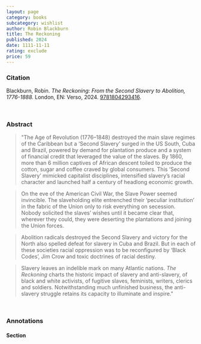 ```yaml
---
layout: page
category: books
subcategory: wishlist
author: Robin Blackburn
title: The Reckoning
published: 2024
date: 1111-11-11
rating: exclude
price: 59
---
```


### Citation

Blackburn, Robin. *The Reckoning: From the Second Slavery to Abolition, 1776-1888.* London, EN: Verso, 2024. [9781804293416](https://www.versobooks.com/en-ca/products/3115-the-reckoning).

<br>

### Abstract

> "The Age of Revolution (1776–1848) destroyed the main slave regimes of the Caribbean but a ‘Second Slavery’ surged in the US South, Cuba and Brazil, powered by demand for plantation produce and a system of financial credit that leveraged the value of the slaves. By 1860, more than 6 million captives of African descent toiled to produce the cotton, sugar and coffee craved by global consumers. This ‘Second Slavery’ mimicked capitalist disciplines, intensified slavery’s racial character and launched half a century of headlong economic growth.

> On the eve of the American Civil War, the Slave Power seemed invincible. The slaveholding elite entrenched their ‘peculiar institution’ in the fabric of the Union only to risk everything on secession. Nobody solicited the slaves’ wishes until it became clear that, wherever they could, they were deserting the plantations and joining the Union forces.

> Abolition radicals destroyed the Second Slavery and victory for the North also spelled defeat for slavery in Cuba and Brazil. But in each of these societies racial oppression was to be reconfigured by ‘Black Codes’, Jim Crow and toxic doctrines of racial destiny.

> Slavery leaves an indelible mark on many Atlantic nations. *The Reckoning* charts the historic impact of slavery and anti-slavery, of black and white activists, of fugitive slaves, feminists, writers, clerics and soldiers. Notwithstanding much unfinished business, the anti-slavery struggle retains its capacity to illuminate and inspire."

<br>

### Annotations

#### Section

<br>
